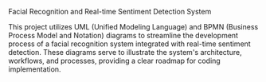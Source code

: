 Facial Recognition and Real-time Sentiment Detection System

This project utilizes UML (Unified Modeling Language) and BPMN (Business Process Model and Notation) diagrams to streamline the development process of a facial recognition system integrated with real-time sentiment detection. 
These diagrams serve to illustrate the system's architecture, workflows, and processes, providing a clear roadmap for coding implementation.
